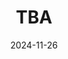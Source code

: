 ---
template: event.html
title: TBA
date: 2024-11-26
category: talk
language: fr
authors: []
location: turbine
cover: static/generic-cover.png
---